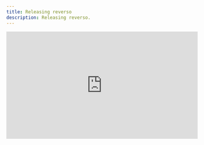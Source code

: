```yaml
---
title: Releasing reverso
description: Releasing reverso.
---
```


<div style="position: relative; width: 100%; padding-bottom: 56.25%">
<iframe src="https://www.youtube.com/embed/zGs-y0r6RQg" 
        title="HOW TO Belaying a second with the REVERSO" frameborder="0" allowfullscreen
        allow="accelerometer; autoplay; clipboard-write; encrypted-media; gyroscope; picture-in-picture" 
        style="position: absolute; width: 100%; height: 100%;">
</iframe>
</div>